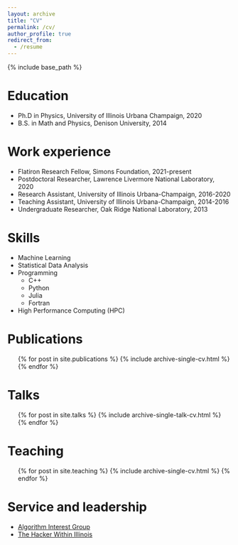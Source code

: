 ```yaml
---
layout: archive
title: "CV"
permalink: /cv/
author_profile: true
redirect_from:
  - /resume
---
```


{% include base_path %}

Education
======
* Ph.D in Physics, University of Illinois Urbana Champaign, 2020
* B.S. in Math and Physics, Denison University, 2014

Work experience
======
* Flatiron Research Fellow, Simons Foundation, 2021-present
* Postdoctoral Researcher, Lawrence Livermore National Laboratory, 2020
* Research Assistant, University of Illinois Urbana-Champaign, 2016-2020
* Teaching Assistant, University of Illinois Urbana-Champaign, 2014-2016
* Undergraduate Researcher, Oak Ridge National Laboratory, 2013

Skills
======
* Machine Learning
* Statistical Data Analysis
* Programming
  * C++
  * Python
  * Julia
  * Fortran
* High Performance Computing (HPC)

Publications
======
  <ul>{% for post in site.publications %}
    {% include archive-single-cv.html %}
  {% endfor %}</ul>
  
Talks
======
  <ul>{% for post in site.talks %}
    {% include archive-single-talk-cv.html %}
  {% endfor %}</ul>
  
Teaching
======
  <ul>{% for post in site.teaching %}
    {% include archive-single-cv.html %}
  {% endfor %}</ul>
  
Service and leadership
======
* [Algorithm Interest Group][1]
* [The Hacker Within Illinois][2]

[1]: http://algorithm-interest-group.com
[2]: http://www.thehackerwithin.org/illinois/previous.html
